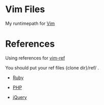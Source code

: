 Vim Files
=========

My runtimepath for [Vim](http://www.vim.org/)

References
==========

  Using references for [vim-ref](https://github.com/thinca/vim-ref.git)

  You should put your ref files {clone dir}/ref/ .

* [Ruby](http://doc.okkez.net/archives/)

* [PHP](http://php.net/download-docs.php)

* [jQuery](http://jqapi.com/)

